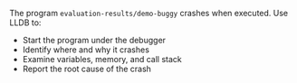 The program `evaluation-results/demo-buggy` crashes when executed. Use LLDB to:
- Start the program under the debugger
- Identify where and why it crashes
- Examine variables, memory, and call stack
- Report the root cause of the crash